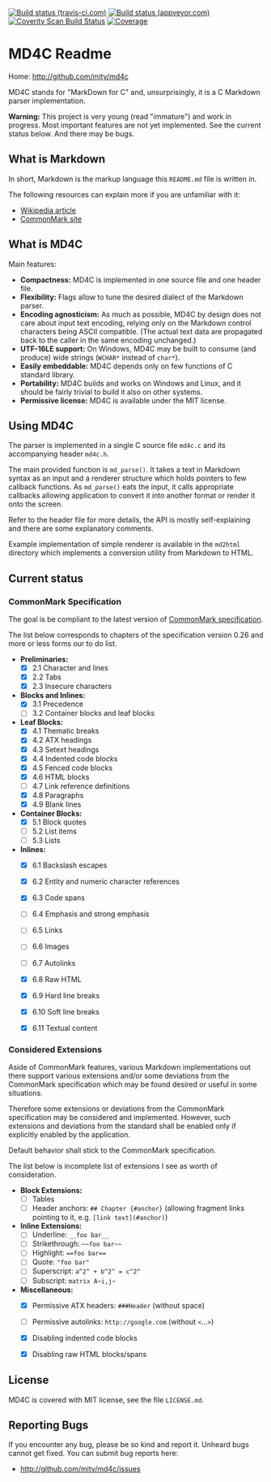 [![Build status (travis-ci.com)](https://img.shields.io/travis/mity/md4c/master.svg?label=linux%20build)](https://travis-ci.org/mity/md4c)
[![Build status (appveyor.com)](https://img.shields.io/appveyor/ci/mity/md4c/master.svg?label=windows%20build)](https://ci.appveyor.com/project/mity/md4c/branch/master)
[![Coverity Scan Build Status](https://img.shields.io/coverity/scan/mity-md4c.svg)](https://scan.coverity.com/projects/mity-md4c)
[![Coverage](https://img.shields.io/coveralls/mity/md4c/master.svg)](https://coveralls.io/github/mity/md4c)

# MD4C Readme

Home: http://github.com/mity/md4c

MD4C stands for "MarkDown for C" and, unsurprisingly, it is a C Markdown parser
implementation.

**Warning:** This project is very young (read "immature") and work in progress.
Most important features are not yet implemented. See the current status below.
And there may be bugs.


## What is Markdown

In short, Markdown is the markup language this `README.md` file is written in.

The following resources can explain more if you are unfamiliar with it:
* [Wikipedia article](http://en.wikipedia.org/wiki/Markdown)
* [CommonMark site](http://commonmark.org)


## What is MD4C

Main features:
* **Compactness:** MD4C is implemented in one source file and one header file.
* **Flexibility:** Flags allow to tune the desired dialect of the Markdown
    parser.
* **Encoding agnosticism:** As much as possible, MD4C by design does not care
    about input text encoding, relying only on the Markdown control characters
    being ASCII compatible. (The actual text data are propagated back to the
    caller in the same encoding unchanged.)
* **UTF-16LE support:** On Windows, MD4C may be built to consume (and produce)
    wide strings (`WCHAR*` instead of `char*`).
* **Easily embeddable:** MD4C depends only on few functions of C standard
    library.
* **Portability:** MD4C builds and works on Windows and Linux, and it should
    be fairly trivial to build it also on other systems.
* **Permissive license:** MD4C is available under the MIT license.


## Using MD4C

The parser is implemented in a single C source file `md4c.c` and its
accompanying header `md4c.h`.

The main provided function is `md_parse()`. It takes a text in Markdown syntax
as an input and a renderer structure which holds pointers to few callback
functions. As `md_parse()` eats the input, it calls appropriate callbacks
allowing application to convert it into another format or render it onto
the screen.

Refer to the header file for more details, the API is mostly self-explaining
and there are some explanatory comments.

Example implementation of simple renderer is available in the `md2html`
directory which implements a conversion utility from Markdown to HTML.


## Current status ##

### CommonMark Specification ###

The goal is be compliant to the latest version of
[CommonMark specification](http://spec.commonmark.org/).

The list below corresponds to chapters of the specification version 0.26 and
more or less forms our to do list.

- **Preliminaries:**
  - [x] 2.1 Character and lines
  - [x] 2.2 Tabs
  - [x] 2.3 Insecure characters

- **Blocks and Inlines:**
  - [x] 3.1 Precedence
  - [ ] 3.2 Container blocks and leaf blocks

- **Leaf Blocks:**
  - [x] 4.1 Thematic breaks
  - [x] 4.2 ATX headings
  - [x] 4.3 Setext headings
  - [x] 4.4 Indented code blocks
  - [x] 4.5 Fenced code blocks
  - [x] 4.6 HTML blocks
  - [ ] 4.7 Link reference definitions
  - [x] 4.8 Paragraphs
  - [x] 4.9 Blank lines

- **Container Blocks:**
  - [x] 5.1 Block quotes
  - [ ] 5.2 List items
  - [ ] 5.3 Lists

- **Inlines:**
  - [x] 6.1 Backslash escapes
  - [x] 6.2 Entity and numeric character references
  - [x] 6.3 Code spans
  - [ ] 6.4 Emphasis and strong emphasis
  - [ ] 6.5 Links
  - [ ] 6.6 Images
  - [ ] 6.7 Autolinks
  - [x] 6.8 Raw HTML
  - [x] 6.9 Hard line breaks
  - [x] 6.10 Soft line breaks
  - [x] 6.11 Textual content


### Considered Extensions ###

Aside of CommonMark features, various Markdown implementations out there support
various extensions and/or some deviations from the CommonMark specification
which may be found desired or useful in some situations.

Therefore some extensions or deviations from the CommonMark specification may
be considered and implemented. However, such extensions and deviations from the
standard shall be enabled only if explicitly enabled by the application.

Default behavior shall stick to the CommonMark specification.

The list below is incomplete list of extensions I see as worth of
consideration.

- **Block Extensions:**
  - [ ] Tables
  - [ ] Header anchors: `## Chapter {#anchor}`
    (allowing fragment links pointing to it, e.g. `[link text](#anchor)`)

- **Inline Extensions:**
  - [ ] Underline: `__foo bar__`
  - [ ] Strikethrough: `~~foo bar~~`
  - [ ] Highlight: `==foo bar==`
  - [ ] Quote: `"foo bar"`
  - [ ] Superscript: `a^2^ + b^2^ = c^2^`
  - [ ] Subscript: `matrix A~i,j~`

- **Miscellaneous:**
  - [x] Permissive ATX headers: `###Header` (without space)
  - [ ] Permissive autolinks: `http://google.com` (without `<`...`>`)
  - [x] Disabling indented code blocks
  - [x] Disabling raw HTML blocks/spans


## License

MD4C is covered with MIT license, see the file `LICENSE.md`.


## Reporting Bugs

If you encounter any bug, please be so kind and report it. Unheard bugs cannot
get fixed. You can submit bug reports here:

* http://github.com/mity/md4c/issues
